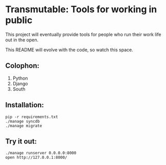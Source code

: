 
# Transmutable: Tools for working in public

This project will eventually provide tools for people who run their work life out in the open.

This README will evolve with the code, so watch this space.

## Colophon:

1. Python
1. Django
1. South

## Installation:

	pip -r requirements.txt
	./manage syncdb
	./manage migrate

## Try it out:

	./manage runserver 0.0.0.0:8000
	open http://127.0.0.1:8000/
